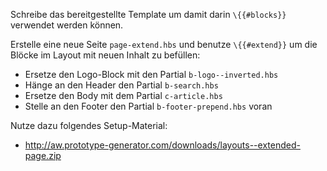 Schreibe das bereitgestellte Template um damit darin `\{{#blocks}}` verwendet werden können.

Erstelle eine neue Seite `page-extend.hbs` und benutze `\{{#extend}}` um die Blöcke im Layout mit neuen Inhalt zu befüllen: 

* Ersetze den Logo-Block mit den Partial `b-logo--inverted.hbs`
* Hänge an den Header den Partial `b-search.hbs`
* Ersetze den Body mit dem Partial `c-article.hbs`
* Stelle an den Footer den Partial `b-footer-prepend.hbs` voran

Nutze dazu folgendes Setup-Material:
* http://aw.prototype-generator.com/downloads/layouts--extended-page.zip